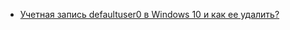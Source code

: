 * [Учетная запись defaultuser0 в Windows 10 и как ее удалить?](/articles/%D0%A3%D1%87%D0%B5%D1%82%D0%BD%D0%B0%D1%8F%20%D0%B7%D0%B0%D0%BF%D0%B8%D1%81%D1%8C%20defaultuser0%20%D0%B2%20Windows%2010%20%D0%B8%20%D0%BA%D0%B0%D0%BA%20%D0%B5%D0%B5%20%D1%83%D0%B4%D0%B0%D0%BB%D0%B8%D1%82%D1%8C%253F.md)
